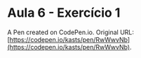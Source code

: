 # Aula 6 - Exercício 1 

A Pen created on CodePen.io. Original URL: [https://codepen.io/kasts/pen/RwWwvNb](https://codepen.io/kasts/pen/RwWwvNb).


